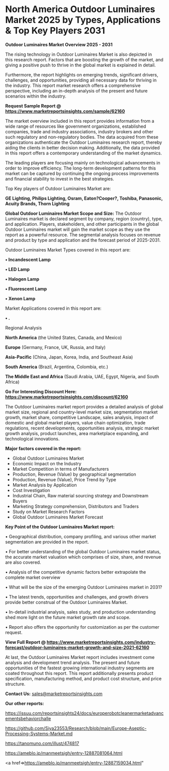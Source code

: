 # North America Outdoor Luminaires Market 2025 by Types, Applications & Top Key Players 2031

<Strong> Outdoor Luminaires Market Overview 2025 - 2031</strong>

The rising technology in Outdoor Luminaires Market is also depicted in this research report. Factors that are boosting the growth of the market, and giving a positive push to thrive in the global market is explained in detail.

Furthermore, the report highlights on emerging trends, significant drivers, challenges, and opportunities, providing all necessary data for thriving in the industry. This report market research offers a comprehensive perspective, including an in-depth analysis of the present and future scenarios within the industry.

<strong>Request Sample Report @ <a href=https://www.marketreportsinsights.com/sample/62160>https://www.marketreportsinsights.com/sample/62160</a></strong>

The market overview included in this report provides information from a wide range of resources like government organizations, established companies, trade and industry associations, industry brokers and other such regulatory and non-regulatory bodies. The data acquired from these organizations authenticate the Outdoor Luminaires research report, thereby aiding the clients in better decision making. Additionally, the data provided in this report offers a contemporary understanding of the market dynamics.

The leading players are focusing mainly on technological advancements in order to improve efficiency. The long-term development patterns for this market can be captured by continuing the ongoing process improvements and financial stability to invest in the best strategies.

Top Key players of Outdoor Luminaires Market are:

<strong>GE Lighting, Philips Lighting, Osram, Eaton?Cooper?, Toshiba, Panasonic, Acuity Brands, Thorn Lighting</strong>

<strong><b>Global Outdoor Luminaires Market Scope and Size:</b></strong>
The Outdoor Luminaires market is declared segment by company, region (country), type, and application. Players, stakeholders, and other participants in the global Outdoor Luminaires market will gain the market scope as they use the report as a powerful resource. The segmental analysis focuses on revenue and product by type and application and the forecast period of 2025-2031.

Outdoor Luminaires Market Types covered in this report are:

<strong>• Incandescent Lamp

• LED Lamp

• Halogen Lamp

• Fluorescent Lamp

• Xenon Lamp</strong>

Market Applications covered in this report are:

<strong>• .</strong> 

Regional Analysis

<strong>North America</strong> (the United States, Canada, and Mexico)

<strong>Europe</strong> (Germany, France, UK, Russia, and Italy)

<strong>Asia-Pacific</strong> (China, Japan, Korea, India, and Southeast Asia)

<strong>South America</strong> (Brazil, Argentina, Colombia, etc.)

<strong>The Middle East and Africa</strong> (Saudi Arabia, UAE, Egypt, Nigeria, and South Africa)

<strong>Go For Interesting Discount Here: <a href=https://www.marketreportsinsights.com/discount/62160>https://www.marketreportsinsights.com/discount/62160</a></strong>

The Outdoor Luminaires market report provides a detailed analysis of global market size, regional and country-level market size, segmentation market growth, market share, competitive Landscape, sales analysis, impact of domestic and global market players, value chain optimization, trade regulations, recent developments, opportunities analysis, strategic market growth analysis, product launches, area marketplace expanding, and technological innovations.

<strong><b>Major factors covered in the report:</b></strong>
<ul>
  <li>Global Outdoor Luminaires Market </li>
  <li>Economic Impact on the Industry</li>
  <li>Market Competition in terms of Manufacturers</li>
  <li>Production, Revenue (Value) by geographical segmentation</li>
  <li>Production, Revenue (Value), Price Trend by Type</li>
  <li>Market Analysis by Application</li>
  <li>Cost Investigation</li>
  <li>Industrial Chain, Raw material sourcing strategy and Downstream Buyers</li>
  <li>Marketing Strategy comprehension, Distributors and Traders</li>
  <li>Study on Market Research Factors</li>
  <li>Global Outdoor Luminaires Market Forecast</li>
</ul>

<strong><b>Key Point of the Outdoor Luminaires Market report:</b></strong>

• Geographical distribution, company profiling, and various other market segmentation are provided in the report.

• For better understanding of the global Outdoor Luminaires market status, the accurate market valuation which comprises of size, share, and revenue are also covered.

• Analysis of the competitive dynamic factors better extrapolate the complete market overview

• What will be the size of the emerging Outdoor Luminaires market in 2031?

• The latest trends, opportunities and challenges, and growth drivers provide better construal of the Outdoor Luminaires Market.

• In-detail industrial analysis, sales study, and production understanding shed more light on the future market growth rate and scope.

• Report also offers the opportunity for customization as per the customer request.

<strong><b>View Full Report @ <a href=https://www.marketreportsinsights.com/industry-forecast/outdoor-luminaires-market-growth-and-size-2021-62160>https://www.marketreportsinsights.com/industry-forecast/outdoor-luminaires-market-growth-and-size-2021-62160</a></b></strong>


At last, the Outdoor Luminaires Market report includes investment come analysis and development trend analysis. The present and future opportunities of the fastest growing international industry segments are coated throughout this report. This report additionally presents product specification, manufacturing method, and product cost structure, and price structure.

<strong>Contact Us:</strong>
sales@marketreportsinsights.com

<strong>Our other reports:</strong>

<a href=https://issuu.com/reportsinsights24/docs/europerobotcleanermarketadvancementsbehaviorchalle>https://issuu.com/reportsinsights24/docs/europerobotcleanermarketadvancementsbehaviorchalle</a>

<a href=https://github.com/Siya23553/Research/blob/main/Europe-Aseptic-Processing-Systems-Market.md>https://github.com/Siya23553/Research/blob/main/Europe-Aseptic-Processing-Systems-Market.md</a>

<a href=https://tanomuno.com/illust/474817>https://tanomuno.com/illust/474817</a>

<a href=https://ameblo.jp/manmeetsigh/entry-12887081064.html>https://ameblo.jp/manmeetsigh/entry-12887081064.html</a>

<a href=>https://ameblo.jp/manmeetsigh/entry-12887159034.html</a>"

